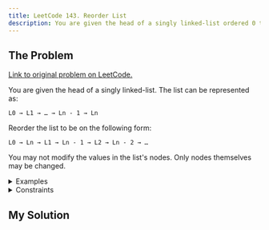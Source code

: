 ```yaml
---
title: LeetCode 143. Reorder List
description: You are given the head of a singly linked-list ordered 0 to n. Re-order it to the form 0, n, 1, n-1, etc.
---
```


## The Problem

[Link to original problem on LeetCode.](https://leetcode.com/problems/reorder-list/)

You are given the head of a singly linked-list. The list can be represented as:

```
L0 → L1 → … → Ln - 1 → Ln
```

Reorder the list to be on the following form:

```
L0 → Ln → L1 → Ln - 1 → L2 → Ln - 2 → …
```

You may not modify the values in the list's nodes. Only nodes themselves may be changed.

<details>
<summary>Examples</summary>

Example 1:

```
Input: head = [1,2,3,4]
Output: [1,4,2,3]
```

Example 2:

```
Input: head = [1,2,3,4,5]
Output: [1,5,2,4,3]
```

</details>
<details>
<summary>Constraints</summary>

- The number of nodes in the list is in the range <code>[1, 5 * 10<sup>4</sup>]</code>.
- `1 <= Node.val <= 1000`
</details>

## My Solution
